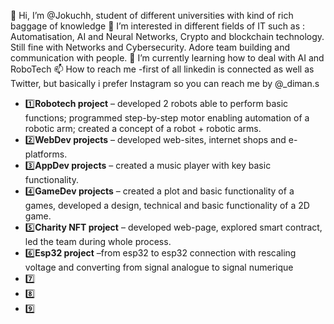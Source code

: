 👋 Hi, I’m @Jokuchh, student of different universities with kind of rich baggage of knowledge
👀 I’m interested in different fields of IT such as : Automatisation, AI and Neural Networks, Crypto and blockchain technology. Still fine with Networks and Cybersecurity. Adore team building and communication with people.
🌱 I’m currently learning how to deal with AI and RoboTech
📫 How to reach me -first of all linkedin is connected as well as Twitter, but basically i prefer Instagram so you can reach me by @_diman.s 

- 1️⃣**Robotech project** – developed 2 robots able to perform basic functions; programmed step-by-step motor enabling automation of a robotic arm; created a concept of a robot + robotic arms.
- 2️⃣**WebDev projects** – developed web-sites, internet shops and e-platforms.
- 3️⃣**AppDev projects** – created a music player with key basic functionality.
- 4️⃣**GameDev projects** – created a plot and basic functionality of a games, developed a design, technical and basic functionality of a 2D game.
- 5️⃣**Charity NFT project** – developed web-page, explored smart contract, led the team during whole process.
- 6️⃣**Esp32 project**  –from esp32 to esp32 connection with rescaling voltage and converting from signal analogue to signal numerique
- 7️⃣
- 8️⃣
- 9️⃣
<!---
Jokuchh/Jokuchh is a ✨ special ✨ repository because its `README.md` (this file) appears on your GitHub profile.
You can click the Preview link to take a look at your changes.
--->
